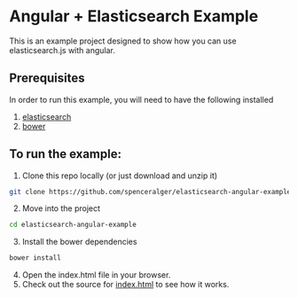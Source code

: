 # Angular + Elasticsearch Example

This is an example project designed to show how you can use elasticsearch.js with angular.

## Prerequisites

In order to run this example, you will need to have the following installed
  1. [elasticsearch](http://www.elasticsearch.org/guide/en/elasticsearch/guide/current/_installing_elasticsearch.html)
  2. [bower](http://bower.io/#install-bower)

## To run the example:

1. Clone this repo locally (or just download and unzip it)

  ```sh
  git clone https://github.com/spenceralger/elasticsearch-angular-example.git
  ```

2. Move into the project

  ```sh
  cd elasticsearch-angular-example
  ```

3. Install the bower dependencies

  ```sh
  bower install
  ```

4. Open the index.html file in your browser.
5. Check out the source for [index.html](https://github.com/spenceralger/elasticsearch-angular-example/blob/master/index.html) to see how it works.